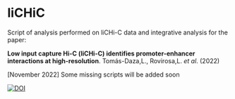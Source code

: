 # liCHiC
Script of analysis performed on liCHi-C data and integrative analysis for the paper:

**Low input capture Hi-C (liCHi-C) identifies promoter-enhancer interactions at high-resolution**. Tomás-Daza,L., Rovirosa,L. _et al_. (2022)

[November 2022] Some missing scripts will be added soon

[![DOI](https://zenodo.org/badge/476258042.svg)](https://zenodo.org/badge/latestdoi/476258042)
